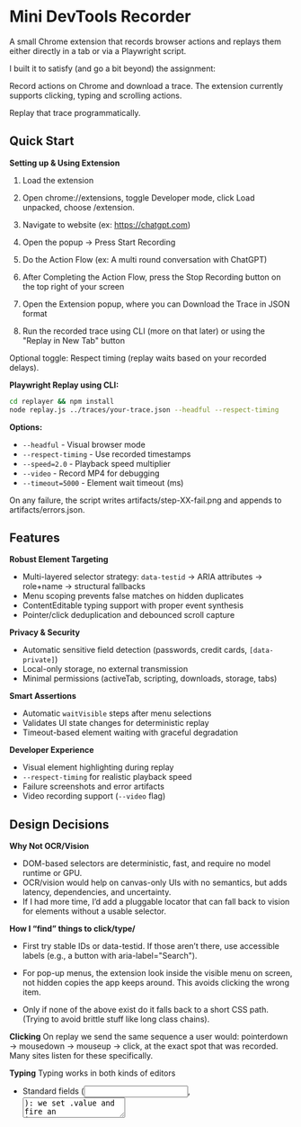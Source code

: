 # Mini DevTools Recorder

A small Chrome extension that records browser actions and replays them either directly in a tab or via a Playwright script.

I built it to satisfy (and go a bit beyond) the assignment:

Record actions on Chrome and download a trace. The extension currently supports clicking, typing and scrolling actions.

Replay that trace programmatically.


## Quick Start

**Setting up & Using Extension**

1. Load the extension

2. Open chrome://extensions, toggle Developer mode, click Load unpacked, choose /extension.

3. Navigate to website (ex: https://chatgpt.com)

4. Open the popup → Press Start Recording

5. Do the Action Flow (ex: A multi round conversation with ChatGPT)

6. After Completing the Action Flow, press the Stop Recording button on the top right of your screen

7. Open the Extension popup, where you can Download the Trace in JSON format

8. Run the recorded trace using CLI (more on that later) or using the "Replay in New Tab" button

Optional toggle: Respect timing (replay waits based on your recorded delays).

**Playwright Replay using CLI:**
```bash
cd replayer && npm install
node replay.js ../traces/your-trace.json --headful --respect-timing
```

**Options:**
- `--headful` - Visual browser mode
- `--respect-timing` - Use recorded timestamps
- `--speed=2.0` - Playback speed multiplier  
- `--video` - Record MP4 for debugging
- `--timeout=5000` - Element wait timeout (ms)

On any failure, the script writes artifacts/step-XX-fail.png and appends to artifacts/errors.json.

## Features

**Robust Element Targeting**
- Multi-layered selector strategy: `data-testid` → ARIA attributes → role+name → structural fallbacks
- Menu scoping prevents false matches on hidden duplicates
- ContentEditable typing support with proper event synthesis
- Pointer/click deduplication and debounced scroll capture

**Privacy & Security**
- Automatic sensitive field detection (passwords, credit cards, `[data-private]`)
- Local-only storage, no external transmission
- Minimal permissions (activeTab, scripting, downloads, storage, tabs)

**Smart Assertions**
- Automatic `waitVisible` steps after menu selections
- Validates UI state changes for deterministic replay
- Timeout-based element waiting with graceful degradation

**Developer Experience**
- Visual element highlighting during replay
- `--respect-timing` for realistic playback speed
- Failure screenshots and error artifacts
- Video recording support (`--video` flag)

## Design Decisions

**Why Not OCR/Vision**
- DOM-based selectors are deterministic, fast, and require no model runtime or GPU.
- OCR/vision would help on canvas-only UIs with no semantics, but adds latency, dependencies, and uncertainty.
- If I had more time, I’d add a pluggable locator that can fall back to vision for elements without a usable selector.


**How I  “find” things to click/type/**

- First try stable IDs or data-testid. If those aren’t there, use accessible labels (e.g., a button with aria-label="Search").

- For pop-up menus, the extension look inside the visible menu on screen, not hidden copies the app keeps around. This avoids clicking the wrong item.

- Only if none of the above exist do it falls back to a short CSS path. (Trying to avoid brittle stuff like long class chains).

**Clicking**
On replay we send the same sequence a user would: pointerdown → mousedown → mouseup → click, at the exact spot that was recorded. Many sites listen for these specifically.

**Typing**
Typing works in both kinds of editors

- Standard fields (<input>, <textarea>): we set .value and fire an input event so frameworks update.

- Rich editors (contenteditable): “insert text” character by character, which triggers the editor’s own handlers.

**Timing and waiting**
- Before acting, the extension wait for the page to finish loading and for the target element to exist.

- “Respect timing” (toggle) replays your original delays so interactions don’t run ahead of the UI.

## Limitations & Future Work

**Current Scope:**
- Single-tab interactions only
- No cross-site authentication flows
- DOM-based targeting (no canvas/video elements)
- Only records and replays clicks, typing and scrolls 

**Room for future Enhancements:**
- File upload interaction recording  
- Clipboard operation capture
- Optional vision fallback for non-DOM targets
- StorageState integration for auth persistence

## What I finished before the Two Hour Mark
- Set up the Chrome extension with a simple popup and background script.

- Built the recorder: it logs page visits, clicks, typing, pressing Enter, and basic scrolling.

- Added a Download Trace button that saves the actions as a JSON file.

- Wrote a command-line replayer (Playwright) that can open the site and play those actions back.

## What I did after the Two Hour Mark
- Replay in New Tab button from the extension UI, plus a toggle to respect the original timing.

- Made menu clicks reliable even if the app changes layout (it chooses items by visible name like “Web search,” not fragile CSS positions).

- More realistic clicks (the replay clicks at the same spot you did) and a quick highlight on the target so you can see what’s happening.

- Polished UI using your logo to come up with a nice theme


## Architecture

```
extension/                  # Chrome Extension (MV3)
├── manifest.json          # Extension configuration
├── background.js          # Service worker & state coordination
├── content.js             # Event capture engine
├── replayer.content.js    # In-browser replay engine
├── popup.html             # Recording UI
├── popup.js               # UI logic
├── icons/                 # Extension icons
│   ├── icon-16.png        # 16x16 icon
│   ├── icon-32.png        # 32x32 icon
│   └── icon-48.png        # 48x48 icon
└── utils/
    ├── selector.js        # Robust selector generation
    └── trace-validator.js # Schema validation

replayer/                  # Standalone CLI
├── package.json           # Playwright dependencies
├── package-lock.json      # Dependency lock file
├── replay.js              # CLI replay with video support
├── artifacts/             # Generated screenshots/videos
└── node_modules/          # Dependencies

traces/                    # Example traces
└── example.json           # Sample trace file

trace.schema.json          # JSON Schema v1
LICENSE
README.md
```

## Trace Format

```json
{
  "version": 1,
  "meta": { "userAgent": "...", "viewport": {"width": 1280, "height": 720} },
  "steps": [
    {"type": "navigate", "url": "https://app.com", "ts": 0},
    {"type": "click", "selector": "[data-testid='btn']", "offset": {"x": 10, "y": 8}, "ts": 0.5},
    {"type": "type", "selector": "#input", "text": "hello", "ts": 1.2},
    {"type": "waitVisible", "selector": "[aria-checked='true']", "timeout": 3000, "ts": 1.8}
  ]
}
```

MIT License
